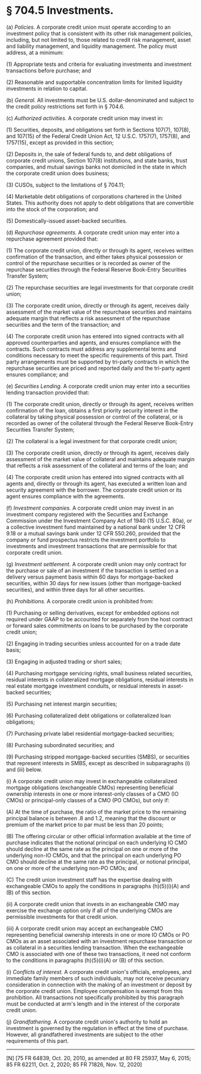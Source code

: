 # § 704.5   Investments.

(a) *Policies.* A corporate credit union must operate according to an investment policy that is consistent with its other risk management policies, including, but not limited to, those related to credit risk management, asset and liability management, and liquidity management. The policy must address, at a minimum:


(1) Appropriate tests and criteria for evaluating investments and investment transactions before purchase; and


(2) Reasonable and supportable concentration limits for limited liquidity investments in relation to capital.


(b) *General.* All investments must be U.S. dollar-denominated and subject to the credit policy restrictions set forth in § 704.6.


(c) *Authorized activities.* A corporate credit union may invest in:


(1) Securities, deposits, and obligations set forth in Sections 107(7), 107(8), and 107(15) of the Federal Credit Union Act, 12 U.S.C. 1757(7), 1757(8), and 1757(15), except as provided in this section;


(2) Deposits in, the sale of federal funds to, and debt obligations of corporate credit unions, Section 107(8) institutions, and state banks, trust companies, and mutual savings banks not domiciled in the state in which the corporate credit union does business;


(3) CUSOs, subject to the limitations of § 704.11;


(4) Marketable debt obligations of corporations chartered in the United States. This authority does not apply to debt obligations that are convertible into the stock of the corporation; and


(5) Domestically-issued asset-backed securities.


(d) *Repurchase agreements.* A corporate credit union may enter into a repurchase agreement provided that:


(1) The corporate credit union, directly or through its agent, receives written confirmation of the transaction, and either takes physical possession or control of the repurchase securities or is recorded as owner of the repurchase securities through the Federal Reserve Book-Entry Securities Transfer System;


(2) The repurchase securities are legal investments for that corporate credit union;


(3) The corporate credit union, directly or through its agent, receives daily assessment of the market value of the repurchase securities and maintains adequate margin that reflects a risk assessment of the repurchase securities and the term of the transaction; and


(4) The corporate credit union has entered into signed contracts with all approved counterparties and agents, and ensures compliance with the contracts. Such contracts must address any supplemental terms and conditions necessary to meet the specific requirements of this part. Third party arrangements must be supported by tri-party contracts in which the repurchase securities are priced and reported daily and the tri-party agent ensures compliance; and


(e) *Securities Lending.* A corporate credit union may enter into a securities lending transaction provided that:


(1) The corporate credit union, directly or through its agent, receives written confirmation of the loan, obtains a first priority security interest in the collateral by taking physical possession or control of the collateral, or is recorded as owner of the collateral through the Federal Reserve Book-Entry Securities Transfer System;


(2) The collateral is a legal investment for that corporate credit union;


(3) The corporate credit union, directly or through its agent, receives daily assessment of the market value of collateral and maintains adequate margin that reflects a risk assessment of the collateral and terms of the loan; and


(4) The corporate credit union has entered into signed contracts with all agents and, directly or through its agent, has executed a written loan and security agreement with the borrower. The corporate credit union or its agent ensures compliance with the agreements.


(f) *Investment companies.* A corporate credit union may invest in an investment company registered with the Securities and Exchange Commission under the Investment Company Act of 1940 (15 U.S.C. 80a), or a collective investment fund maintained by a national bank under 12 CFR 9.18 or a mutual savings bank under 12 CFR 550.260, provided that the company or fund prospectus restricts the investment portfolio to investments and investment transactions that are permissible for that corporate credit union.


(g) *Investment settlement.* A corporate credit union may only contract for the purchase or sale of an investment if the transaction is settled on a delivery versus payment basis within 60 days for mortgage-backed securities, within 30 days for new issues (other than mortgage-backed securities), and within three days for all other securities.


(h) *Prohibitions.* A corporate credit union is prohibited from:


(1) Purchasing or selling derivatives, except for embedded options not required under GAAP to be accounted for separately from the host contract or forward sales commitments on loans to be purchased by the corporate credit union;


(2) Engaging in trading securities unless accounted for on a trade date basis;


(3) Engaging in adjusted trading or short sales;


(4) Purchasing mortgage servicing rights, small business related securities, residual interests in collateralized mortgage obligations, residual interests in real estate mortgage investment conduits, or residual interests in asset-backed securities;


(5) Purchasing net interest margin securities;


(6) Purchasing collateralized debt obligations or collateralized loan obligations;


(7) Purchasing private label residential mortgage-backed securities;


(8) Purchasing subordinated securities; and


(9) Purchasing stripped mortgage-backed securities (SMBS), or securities that represent interests in SMBS, except as described in subparagraphs (i) and (iii) below.


(i) A corporate credit union may invest in exchangeable collateralized mortgage obligations (exchangeable CMOs) representing beneficial ownership interests in one or more interest-only classes of a CMO (IO CMOs) or principal-only classes of a CMO (PO CMOs), but only if:


(A) At the time of purchase, the ratio of the market price to the remaining principal balance is between .8 and 1.2, meaning that the discount or premium of the market price to par must be less than 20 points;


(B) The offering circular or other official information available at the time of purchase indicates that the notional principal on each underlying IO CMO should decline at the same rate as the principal on one or more of the underlying non-IO CMOs, and that the principal on each underlying PO CMO should decline at the same rate as the principal, or notional principal, on one or more of the underlying non-PO CMOs; and


(C) The credit union investment staff has the expertise dealing with exchangeable CMOs to apply the conditions in paragraphs (h)(5)(i)(A) and (B) of this section.


(ii) A corporate credit union that invests in an exchangeable CMO may exercise the exchange option only if all of the underlying CMOs are permissible investments for that credit union.


(iii) A corporate credit union may accept an exchangeable CMO representing beneficial ownership interests in one or more IO CMOs or PO CMOs as an asset associated with an investment repurchase transaction or as collateral in a securities lending transaction. When the exchangeable CMO is associated with one of these two transactions, it need not conform to the conditions in paragraphs (h)(5)(i)(A) or (B) of this section.


(i) *Conflicts of interest.* A corporate credit union's officials, employees, and immediate family members of such individuals, may not receive pecuniary consideration in connection with the making of an investment or deposit by the corporate credit union. Employee compensation is exempt from this prohibition. All transactions not specifically prohibited by this paragraph must be conducted at arm's length and in the interest of the corporate credit union.


(j) *Grandfathering.* A corporate credit union's authority to hold an investment is governed by the regulation in effect at the time of purchase. However, all grandfathered investments are subject to the other requirements of this part.



---

[N] [75 FR 64839, Oct. 20, 2010, as amended at 80 FR 25937, May 6, 2015; 85 FR 62211, Oct. 2, 2020; 85 FR 71826, Nov. 12, 2020]




